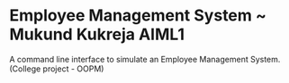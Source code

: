 # Employee Management System ~ Mukund Kukreja AIML1
 A command line interface to simulate an Employee Management System. (College project -  OOPM)
